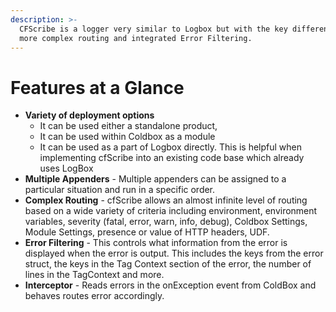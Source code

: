 ```yaml
---
description: >-
  CFScribe is a logger very similar to Logbox but with the key difference of
  more complex routing and integrated Error Filtering.
---
```


# Features at a Glance

* **Variety of deployment options**
  * It can be used either a standalone product,&#x20;
  * It can be used within Coldbox as a module&#x20;
  * It can be used as a part of Logbox directly. This is helpful when implementing cfScribe into an existing code base which already uses LogBox
* **Multiple Appenders** - Multiple appenders can be assigned to a particular situation and run in a specific order.&#x20;
* **Complex Routing** - cfScribe allows an almost infinite level of routing based on a wide variety of criteria including environment, environment variables, severity (fatal, error, warn, info, debug), Coldbox Settings, Module Settings, presence or value of HTTP headers, UDF.&#x20;
* **Error Filtering** - This controls what information from the error is displayed when the error is output. This includes the keys from the error struct, the keys in the Tag Context section of the error, the number of lines in the TagContext and more.&#x20;
* **Interceptor** - Reads errors in the onException event from ColdBox and behaves routes error accordingly.&#x20;

